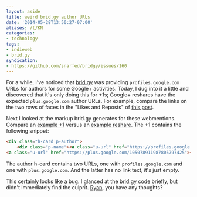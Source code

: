 ```yaml
---
layout: aside
title: weird brid.gy author URLs
date: '2014-05-28T13:50:27-07:00'
aliases: /t/KN
categories:
- technology
tags:
- indieweb
- brid.gy
syndication:
- https://github.com/snarfed/bridgy/issues/160
---
```

For a while, I've noticed that [brid.gy][] was providing `profiles.google.com` URLs for authors for some Google+
activities.  Today, I dug into it a little and discovered that it's only doing this for +1s; Google+ reshares have the
expected `plus.google.com` author URLs.  For example, compare the links on the two rows of faces in the "Likes and
Reposts" of [this post][].

Next I looked at the markup brid.gy generates for these webmentions.  Compare an [example +1][] versus an [example
reshare][].  The +1 contains the following snippet:

``` html
<div class="h-card p-author">
    <div class="p-name"><a class="u-url" href="https://profiles.google.com/105078911987805797425">Cristian Gary Bufadel</a></div>
<a class="u-url" href="https://plus.google.com/105078911987805797425"></a>
```

The author h-card contains two URLs, one with `profiles.google.com` and one with `plus.google.com`.  And the latter has
no link text, it's just empty.

This certainly looks like a bug. I glanced at the [brid.gy code][] briefly, but didn't immediately find the culprit.
[Ryan][], you have any thoughts?

[brid.gy]: https://www.brid.gy/
[this post]: /2014/05/go-rest-apis-and-pointers#comments
[example +1]: https://brid-gy.appspot.com/like/googleplus/111832530347449196055/z13btbeotxa1xlagq04cjrvwdoeagrwasvc0k/105078911987805797425
[example reshare]: https://brid-gy.appspot.com/repost/googleplus/111832530347449196055/z12fcrxzklu1vrctk23xyz2h2ln5z1qau04/103038387682807517504
[brid.gy code]: https://github.com/snarfed/bridgy
[Ryan]: https://snarfed.org/
